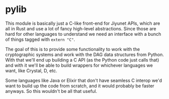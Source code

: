 # pylib

This module is basically just a C-like front-end for Jiyunet APIs, which are all
in Rust and use a lot of fancy high-level abstractions.  Since those are hard
for other languages to understand we need an interface with a bunch of things
tagged with `extern "C"`.

The goal of this is to provide some functionality to work with the cryptographic
systems and work with the DAG data structures from Python.  With that we'll end
up building a C API (as the Python code just calls that) and with it we'll be
able to build wrappers for whichever languages we want, like Crystal, D, etc.

Some languages like Java or Elixir that don't have seamless C interop we'd want
to build up the code from scratch, and it would probably be faster anyways.  So
this wouldn't be all that useful.
